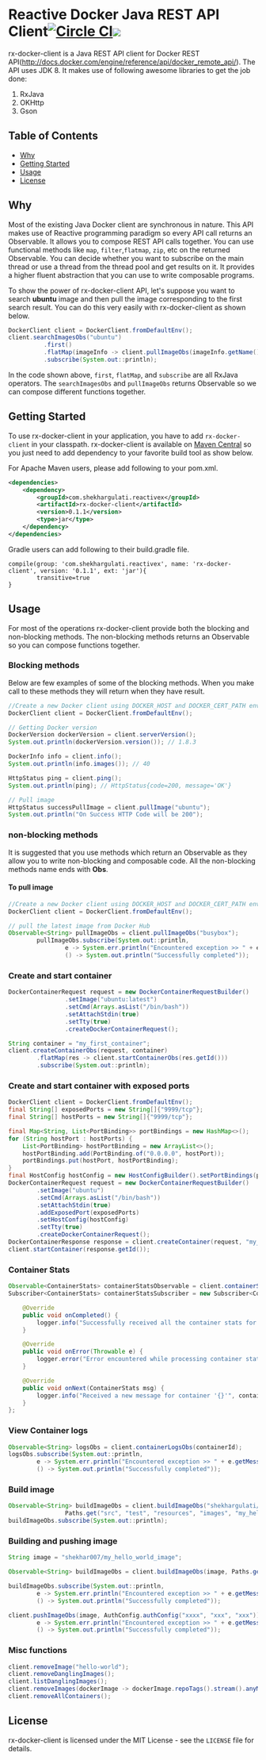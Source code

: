 Reactive Docker Java REST API Client[![Circle CI](https://circleci.com/gh/shekhargulati/rx-docker-client.png?style=shield)](https://circleci.com/gh/shekhargulati/rx-docker-client)![](https://img.shields.io/maven-central/v/com.shekhargulati.reactivex/rx-docker-client.svg)
=========

rx-docker-client is a Java REST API client for Docker REST API(http://docs.docker.com/engine/reference/api/docker_remote_api/). The API uses JDK 8. It makes use of following awesome libraries to get the job done:

1. RxJava
2. OKHttp
3. Gson

## Table of Contents
* [Why](#why)
* [Getting Started](#getting-started)
* [Usage](#usage)
* [License](#license)

Why
----

Most of the existing Java Docker client are synchronous in nature. This API makes use of Reactive programming paradigm so every API call returns an Observable. It allows you to compose REST API calls together. You can use functional methods like `map`, `filter`,`flatmap`, `zip`, etc on the returned Observable. You can decide whether you want to subscribe on the main thread or use a thread from the thread pool and get results on it. It provides a higher fluent abstraction that you can use to write composable programs.

To show the power of rx-docker-client API, let's suppose you want to search **ubuntu** image and then pull the image corresponding to the first search result. You can do this very easily with rx-docker-client as shown below.

```java
DockerClient client = DockerClient.fromDefaultEnv();
client.searchImagesObs("ubuntu")
          .first()
          .flatMap(imageInfo -> client.pullImageObs(imageInfo.getName()))
          .subscribe(System.out::println);
```

In the code shown above, `first`, `flatMap`, and `subscribe` are all RxJava operators. The `searchImagesObs` and `pullImageObs` returns Observable so we can compose different functions together.

Getting Started
--------

To use rx-docker-client in your application, you have to add `rx-docker-client` in your classpath. rx-docker-client is available on [Maven Central](http://search.maven.org/#search%7Cga%7C1%7Ca%3A%22rx-docker-client%22) so you just need to add dependency to your favorite build tool as show below.

For Apache Maven users, please add following to your pom.xml.

```xml
<dependencies>
    <dependency>
        <groupId>com.shekhargulati.reactivex</groupId>
        <artifactId>rx-docker-client</artifactId>
        <version>0.1.1</version>
        <type>jar</type>
    </dependency>
</dependencies>
```

Gradle users can add following to their build.gradle file.

```
compile(group: 'com.shekhargulati.reactivex', name: 'rx-docker-client', version: '0.1.1', ext: 'jar'){
        transitive=true
}
```

Usage
-----
For most of the operations rx-docker-client provide both the blocking and non-blocking methods. The non-blocking methods returns an Observable so you can compose functions together.

### Blocking methods

Below are few examples of some of the blocking methods. When you make call to these methods they will return when they have result.

```java
//Create a new Docker client using DOCKER_HOST and DOCKER_CERT_PATH environment variables
DockerClient client = DockerClient.fromDefaultEnv();

// Getting Docker version
DockerVersion dockerVersion = client.serverVersion();
System.out.println(dockerVersion.version()); // 1.8.3

DockerInfo info = client.info();
System.out.println(info.images()); // 40

HttpStatus ping = client.ping();
System.out.println(ping); // HttpStatus{code=200, message='OK'}

// Pull image
HttpStatus successPullImage = client.pullImage("ubuntu");
System.out.println("On Success HTTP Code will be 200");
```

### non-blocking methods

It is suggested that you use methods which return an Observable as they allow you to write non-blocking and composable code. All the non-blocking methods name ends with **Obs**.

#### To pull image

```java
//Create a new Docker client using DOCKER_HOST and DOCKER_CERT_PATH environment variables
DockerClient client = DockerClient.fromDefaultEnv();

// pull the latest image from Docker Hub
Observable<String> pullImageObs = client.pullImageObs("busybox");
        pullImageObs.subscribe(System.out::println,
                e -> System.err.println("Encountered exception >> " + e.getMessage()),
                () -> System.out.println("Successfully completed"));
```

### Create and start container

```java
DockerContainerRequest request = new DockerContainerRequestBuilder()
                .setImage("ubuntu:latest")
                .setCmd(Arrays.asList("/bin/bash"))
                .setAttachStdin(true)
                .setTty(true)
                .createDockerContainerRequest();

String container = "my_first_container";
client.createContainerObs(request, container)
        .flatMap(res -> client.startContainerObs(res.getId()))
        .subscribe(System.out::println);
```

### Create and start container with exposed ports

```java
DockerClient client = DockerClient.fromDefaultEnv();
final String[] exposedPorts = new String[]{"9999/tcp"};
final String[] hostPorts = new String[]{"9999/tcp"};

final Map<String, List<PortBinding>> portBindings = new HashMap<>();
for (String hostPort : hostPorts) {
    List<PortBinding> hostPortBinding = new ArrayList<>();
    hostPortBinding.add(PortBinding.of("0.0.0.0", hostPort));
    portBindings.put(hostPort, hostPortBinding);
}
final HostConfig hostConfig = new HostConfigBuilder().setPortBindings(portBindings).createHostConfig();
DockerContainerRequest request = new DockerContainerRequestBuilder()
        .setImage("ubuntu")
        .setCmd(Arrays.asList("/bin/bash"))
        .setAttachStdin(true)
        .addExposedPort(exposedPorts)
        .setHostConfig(hostConfig)
        .setTty(true)
        .createDockerContainerRequest();
DockerContainerResponse response = client.createContainer(request, "my_container");
client.startContainer(response.getId());
```

### Container Stats

```java
Observable<ContainerStats> containerStatsObservable = client.containerStatsObs(containerId);
Subscriber<ContainerStats> containerStatsSubscriber = new Subscriber<ContainerStats>() {

    @Override
    public void onCompleted() {
        logger.info("Successfully received all the container stats for container with id {}", containerId);
    }

    @Override
    public void onError(Throwable e) {
        logger.error("Error encountered while processing container stats for container with id {}", containerId);
    }

    @Override
    public void onNext(ContainerStats msg) {
        logger.info("Received a new message for container '{}'", containerId);
    }
};
```
### View Container logs

```java
Observable<String> logsObs = client.containerLogsObs(containerId);
logsObs.subscribe(System.out::println,
        e -> System.err.println("Encountered exception >> " + e.getMessage()),
        () -> System.out.println("Successfully completed"));
```

### Build image

```java
Observable<String> buildImageObs = client.buildImageObs("shekhargulati/my_hello_world_image",
                Paths.get("src", "test", "resources", "images", "my_hello_world_image.tar"));
buildImageObs.subscribe(System.out::println);
```

### Building and pushing image

```java
String image = "shekhar007/my_hello_world_image";

Observable<String> buildImageObs = client.buildImageObs(image, Paths.get("src", "test", "resources", "images", "my_hello_world_image.tar"));

buildImageObs.subscribe(System.out::println,
        e -> System.err.println("Encountered exception >> " + e.getMessage()),
        () -> System.out.println("Successfully completed"));

client.pushImageObs(image, AuthConfig.authConfig("xxxx", "xxx", "xxx")).subscribe(System.out::println,
        e -> System.err.println("Encountered exception >> " + e.getMessage()),
        () -> System.out.println("Successfully completed"));
```


### Misc functions

```java
client.removeImage("hello-world");
client.removeDanglingImages();
client.listDanglingImages();
client.removeImages(dockerImage -> dockerImage.repoTags().stream().anyMatch(repo -> repo.contains("test_rx_docker")));
client.removeAllContainers();
```

License
-------
rx-docker-client is licensed under the MIT License - see the `LICENSE` file for details.
